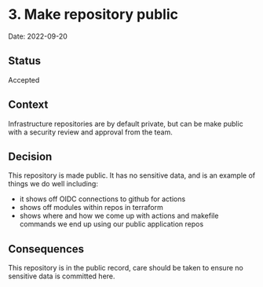 # 3. Make repository public

Date: 2022-09-20

## Status

Accepted

## Context

Infrastructure repositories are by default private, but can be make public with a security review and approval from the team. 

## Decision
This repository is made public.  It has no sensitive data, and is an example of things we do well including:
* it shows off OIDC connections to github for actions
* shows off modules within repos in terraform
* shows where and how we come up with actions and makefile commands we end up using our public application repos

## Consequences

This repository is in the public record, care should be taken to ensure no sensitive data is committed here.  
